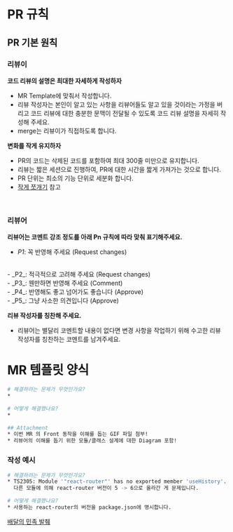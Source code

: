# PR 규칙
## PR 기본 원칙

### 리뷰이

**코드 리뷰의 설명은 최대한 자세하게 작성하자**

- MR Template에 맞춰서 작성합니다.
- 리뷰 작성자는 본인이 알고 있는 사항을 리뷰어들도 알고 있을 것이라는 가정을 버리고 코드 리뷰에 대한 충분한 문맥이 전달될 수 있도록 코드 리뷰 설명을 자세히 작성해 주세요.
- merge는 리뷰이가 직접하도록 합니다. 

**변화를 작게 유지하자**

- PR의 코드는 삭제된 코드를 포함하여 최대 300줄 미만으로 유지합니다.
- 리뷰는 짧은 세션으로 진행하여, PR에 대한 시간을 짧게 가져가는 것으로 합니다.
- PR 단위는 최소의 기능 단위로 세분화 합니다.
- [작게 쪼개기](https://soojin.ro/review/small-cls) 참고

<br>

### 리뷰어
**리뷰어는 코멘트 강조 정도를 아래 Pn 규칙에 따라 맞춰 표기해주세요.**
<br>
- _P1_: 꼭 반영해 주세요 (Request changes)
<br>
- _P2_: 적극적으로 고려해 주세요 (Request changes)
<br>
- _P3_: 웬만하면 반영해 주세요 (Comment)
<br>
- _P4_: 반영해도 좋고 넘어가도 좋습니다 (Approve)
<br>
- _P5_: 그냥 사소한 의견입니다 (Approve)
<br>

**리뷰 작성자를 칭찬해 주세요.**
- 리뷰어는 별달리 코멘트할 내용이 없다면 변경 사항을 작업하기 위해 수고한 리뷰 작성자를 칭찬하는 코멘트를 남겨주세요.


# MR 템플릿 양식

```bash
# 해결하려는 문제가 무엇인가요?
*

# 어떻게 해결했나요?
*

## Attachment
* 이번 MR 의 Front 동작을 이해를 돕는 GIF 파일 첨부!
* 리뷰어의 이해를 돕기 위한 모듈/클래스 설계에 대한 Diagram 포함!
```

### 작성 예시

```bash
# 해결하려는 문제가 무엇인가요?
* TS2305: Module '"react-router"' has no exported member 'useHistory'. 에러를 내면서 빌드가 깨집니다.
  다른 모듈에 의해 react-router 버전이 5 -> 6으로 올라간 게 문제입니다.

# 어떻게 해결했나요?
* 사용하는 react-router의 버전을 package.json에 명시합니다.
```

[배달의 민족 발췌](https://techblog.woowahan.com/7152/) 